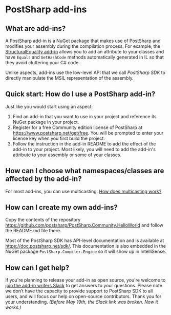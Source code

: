 # PostSharp add-ins

## What are add-ins?

A PostSharp  add-in is a NuGet package that makes use of PostSharp and modifies your assembly during the compilation process. For example, the [StructuralEquality add-in](https://github.com/postsharp/PostSharp.Community.StructuralEquality) allows you to add an attribute to your classes and have `Equals` and `GetHashCode` methods automatically generated in IL so that they avoid cluttering your C# code.

Unlike aspects, add-ins use the low-level API that we call *PostSharp SDK* to directly manipulate the MSIL representation of the assembly.

## Quick start: How do I use a PostSharp add-in?

Just like you would start using an aspect:

1. Find an add-in that you want to use in your project and reference its NuGet package in your project.
2. Register for a free Community edition license of PostSharp at https://www.postsharp.net/get/free. You will be prompted to enter your license key when you first build the project.
3. Follow the instruction in the add-in README to add the effect of the add-in to your project. Most likely, you will need to add the add-in's attribute to your assembly or some of your classes.

## How can I choose what namespaces/classes are affected by the add-in?

For most add-ins, you can use multicasting. [How does multicasting work?](multicasting.md)

## How can I create my own add-ins?

Copy the contents of the repository https://github.com/postsharp/PostSharp.Community.HelloWorld and follow the README.md file there. 

Most of the PostSharp SDK has API-level documentation and is available at https://doc.postsharp.net/sdk/. This documentation is also embedded in the NuGet package `PostSharp.Compiler.Engine` so it will show up in IntelliSense. 

## How can I get help?

If you're planning to release your add-in as open source, you're welcome to  [join the add-in writers Slack](https://join.slack.com/t/postsharp-addins/shared_invite/zt-efilf9t1-voOs5FYteLEcKeHvXtu9xQ) to get answers to your questions. Please note we don’t have the capacity to provide support to PostSharp SDK to all users, and will focus our help on open-source contributors. Thank you for your understanding. *(Before May 19th, the Slack link was broken. Now it works.)*

